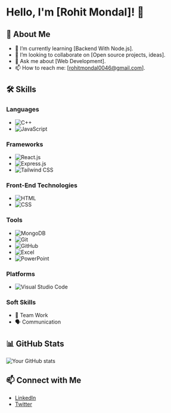 # Hello, I'm [Rohit Mondal]! 👋


## 🚀 About Me
- 🌱 I’m currently learning [Backend With Node.js].
- 👯 I’m looking to collaborate on [Open source projects, ideas].
- 💬 Ask me about [Web Development].
- 📫 How to reach me: [rohitmondal0046@gmail.com].

## 🛠️ Skills

### Languages
- ![C++](https://img.shields.io/badge/-C++-00599C?logo=c%2B%2B&logoColor=white)
- ![JavaScript](https://img.shields.io/badge/-JavaScript-F7DF1E?logo=javascript&logoColor=black)

### Frameworks
- ![React.js](https://img.shields.io/badge/-React.js-61DAFB?logo=react&logoColor=black)
- ![Express.js](https://img.shields.io/badge/-Express.js-000000?logo=express&logoColor=white)
- ![Tailwind CSS](https://img.shields.io/badge/-Tailwind%20CSS-38B2AC?logo=tailwind-css&logoColor=white)

### Front-End Technologies
- ![HTML](https://img.shields.io/badge/-HTML-E34F26?logo=html5&logoColor=white)
- ![CSS](https://img.shields.io/badge/-CSS-1572B6?logo=css3&logoColor=white)

### Tools
- ![MongoDB](https://img.shields.io/badge/-MongoDB-47A248?logo=mongodb&logoColor=white)
- ![Git](https://img.shields.io/badge/-Git-F05032?logo=git&logoColor=white)
- ![GitHub](https://img.shields.io/badge/-GitHub-181717?logo=github&logoColor=white)
- ![Excel](https://img.shields.io/badge/-Excel-217346?logo=microsoft-excel&logoColor=white)
- ![PowerPoint](https://img.shields.io/badge/-PowerPoint-B7472A?logo=microsoft-powerpoint&logoColor=white)

### Platforms
- ![Visual Studio Code](https://img.shields.io/badge/-Visual%20Studio%20Code-007ACC?logo=visual-studio-code&logoColor=white)

### Soft Skills
- 👫 Team Work
- 🗣️ Communication


## 📊 GitHub Stats
![Your GitHub stats](https://github-readme-stats.vercel.app/api?username=Rohit-Mondal-46&show_icons=true&theme=radical)

## 📫 Connect with Me
- [LinkedIn](https://linkedin.com/in/rohit-mondal-rm46)
- [Twitter](https://twitter.com/RohitMondal_11)
